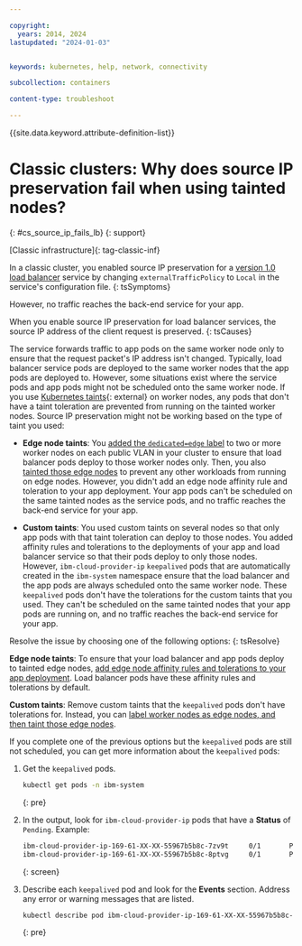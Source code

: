 ```yaml
---

copyright: 
  years: 2014, 2024
lastupdated: "2024-01-03"


keywords: kubernetes, help, network, connectivity

subcollection: containers

content-type: troubleshoot

---
```


{{site.data.keyword.attribute-definition-list}}





# Classic clusters: Why does source IP preservation fail when using tainted nodes?
{: #cs_source_ip_fails_lb}
{: support}

[Classic infrastructure]{: tag-classic-inf}



In a classic cluster, you enabled source IP preservation for a [version 1.0 load balancer](/docs/containers?topic=containers-loadbalancer#lb_source_ip) service by changing `externalTrafficPolicy` to `Local` in the service's configuration file.
{: tsSymptoms}

However, no traffic reaches the back-end service for your app.


When you enable source IP preservation for load balancer services, the source IP address of the client request is preserved.
{: tsCauses}

The service forwards traffic to app pods on the same worker node only to ensure that the request packet's IP address isn't changed. Typically, load balancer service pods are deployed to the same worker nodes that the app pods are deployed to. However, some situations exist where the service pods and app pods might not be scheduled onto the same worker node. If you use [Kubernetes taints](https://kubernetes.io/docs/concepts/scheduling-eviction/taint-and-toleration/){: external} on worker nodes, any pods that don't have a taint toleration are prevented from running on the tainted worker nodes. Source IP preservation might not be working based on the type of taint you used:

* **Edge node taints**: You [added the `dedicated=edge` label](/docs/containers?topic=containers-edge#edge_nodes) to two or more worker nodes on each public VLAN in your cluster to ensure that load balancer pods deploy to those worker nodes only. Then, you also [tainted those edge nodes](/docs/containers?topic=containers-edge#edge_workloads) to prevent any other workloads from running on edge nodes. However, you didn't add an edge node affinity rule and toleration to your app deployment. Your app pods can't be scheduled on the same tainted nodes as the service pods, and no traffic reaches the back-end service for your app.

* **Custom taints**: You used custom taints on several nodes so that only app pods with that taint toleration can deploy to those nodes. You added affinity rules and tolerations to the deployments of your app and load balancer service so that their pods deploy to only those nodes. However, `ibm-cloud-provider-ip` `keepalived` pods that are automatically created in the `ibm-system` namespace ensure that the load balancer and the app pods are always scheduled onto the same worker node. These `keepalived` pods don't have the tolerations for the custom taints that you used. They can't be scheduled on the same tainted nodes that your app pods are running on, and no traffic reaches the back-end service for your app.

Resolve the issue by choosing one of the following options:
{: tsResolve}

**Edge node taints**: To ensure that your load balancer and app pods deploy to tainted edge nodes, [add edge node affinity rules and tolerations to your app deployment](/docs/containers?topic=containers-loadbalancer#lb_edge_nodes). Load balancer pods have these affinity rules and tolerations by default.

**Custom taints**: Remove custom taints that the `keepalived` pods don't have tolerations for. Instead, you can [label worker nodes as edge nodes, and then taint those edge nodes](/docs/containers?topic=containers-edge).

If you complete one of the previous options but the `keepalived` pods are still not scheduled, you can get more information about the `keepalived` pods:

1. Get the `keepalived` pods.
    ```sh
    kubectl get pods -n ibm-system
    ```
    {: pre}

2. In the output, look for `ibm-cloud-provider-ip` pods that have a **Status** of `Pending`. Example:
    ```sh
    ibm-cloud-provider-ip-169-61-XX-XX-55967b5b8c-7zv9t     0/1       Pending   0          2m        <none>          <none>
    ibm-cloud-provider-ip-169-61-XX-XX-55967b5b8c-8ptvg     0/1       Pending   0          2m        <none>          <none>
    ```
    {: screen}

3. Describe each `keepalived` pod and look for the **Events** section. Address any error or warning messages that are listed.
    ```sh
    kubectl describe pod ibm-cloud-provider-ip-169-61-XX-XX-55967b5b8c-7zv9t -n ibm-system
    ```
    {: pre}




